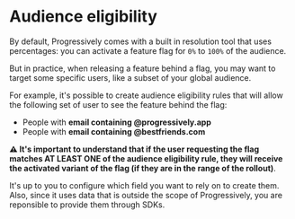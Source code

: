 # Audience eligibility

By default, Progressively comes with a built in resolution tool that uses percentages: you can activate a feature flag for `0%` to `100%` of the audience.

But in practice, when releasing a feature behind a flag, you may want to target some specific users, like a subset of your global audience.

For example, it's possible to create audience eligibility rules that will allow the following set of user to see the feature behind the flag:

- People with **email containing @progressively.app**
- People with **email containing @bestfriends.com**

**:warning: It's important to understand that if the user requesting the flag matches AT LEAST ONE of the audience eligibility rule, they will receive the activated variant of the flag (if they are in the range of the rollout)**.

It's up to you to configure which field you want to rely on to create them. Also, since it uses data that is outside the scope of Progressively, you are reponsible to provide them through SDKs.
